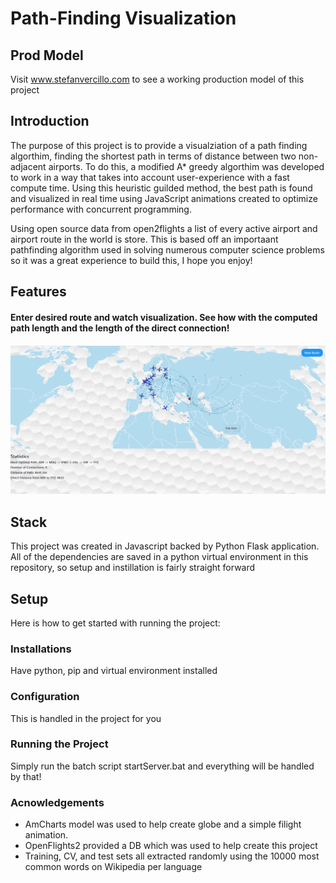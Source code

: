 # Path-Finding Visualization

## Prod Model
Visit www.stefanvercillo.com to see a working production model of this project

## Introduction

The purpose of this project is to provide a visualziation of a path finding algorthim, finding the shortest path in terms of distance between two non-adjacent airports. To do this, a modified A* greedy algorthim was developed to work in a way that takes into account user-experience with a fast compute time. Using this heuristic guilded method, the best path is found and visualized in real time using JavaScript animations created to optimize performance with concurrent programming.

Using open source data from open2flights a list of every active airport and airport route in the world is store. This is based off an importaant pathfinding algorithm used in solving numerous computer science problems so it was a great experience to build this, I hope you enjoy!

## Features

  
#### Enter desired route and watch visualization. See how with the computed path length and the length of the direct connection! 
  ![](/static/images/map.PNG)


## Stack
This project was created in Javascript backed by Python Flask application. All of the dependencies are saved in a python virtual environment in this repository, so setup and instillation is fairly straight forward


## Setup
Here is how to get started with running the project:

### Installations
Have python, pip and virtual environment installed

### Configuration
This is handled in the project for you

### Running the Project
Simply run the batch script startServer.bat and everything will be handled by that!

### Acnowledgements
* AmCharts model was used to help create globe and a simple filight animation. 
* OpenFlights2 provided a DB which was used to help create this project
* Training, CV, and test sets all extracted randomly using the 10000 most common words on Wikipedia per language

